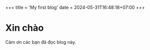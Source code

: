 +++
title = 'My first blog'
date = 2024-05-31T16:48:18+07:00
+++

# Xin chào
Cảm ơn các bạn đã đọc blog này.
